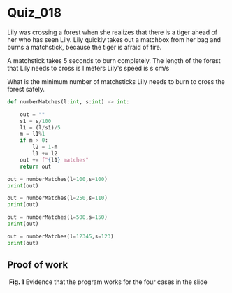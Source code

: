 
# Quiz_018

Lily was crossing a forest when she realizes that there is a tiger ahead of her who has seen Lily. 
Lily quickly takes out a matchbox from her bag and burns a matchstick, because the tiger is afraid of fire. 

A matchstick takes 5 seconds to burn completely.
The length of the forest that Lily needs to cross is l meters
Lily's speed is s cm/s

What is the minimum number of matchsticks Lily needs to burn to cross the forest safely.

```.py
def numberMatches(l:int, s:int) -> int:

    out = ""
    s1 = s/100
    l1 = (l/s1)/5
    m = l1%1
    if m > 0:
        l2 = 1-m
        l1 += l2
    out += f"{l1} matches"
    return out

out = numberMatches(l=100,s=100)
print(out)

out = numberMatches(l=250,s=110)
print(out)

out = numberMatches(l=500,s=150)
print(out)

out = numberMatches(l=12345,s=123)
print(out)
```
## Proof of work
![]()
**Fig. 1** Evidence that the program works for the four cases in the slide
